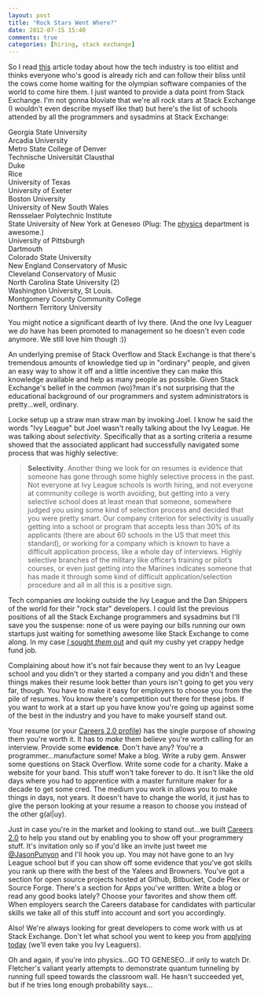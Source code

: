 ```yaml
---
layout: post
title: "Rock Stars Went Where?"
date: 2012-07-15 15:40
comments: true
categories: [hiring, stack exchange]
---
```


So I read [this](http://lockewatts.com/blog/2012/07/13/all-rockstars-went-to-julliard/) article today about how the tech industry is too elitist and thinks everyone who's good is already rich and can follow their bliss until the cows come home waiting for the olympian software companies of the world to come hire them. I just wanted to provide a data point from Stack Exchange. I'm not gonna bloviate that we're all rock stars at Stack Exchange (I wouldn't even describe myself like that) but here's the list of schools attended by all the programmers and sysadmins at Stack Exchange:

Georgia State University  
Arcadia University  
Metro State College of Denver  
Technische Universität Clausthal  
Duke  
Rice  
University of Texas  
University of Exeter  
Boston University  
University of New South Wales  
Rensselaer Polytechnic Institute  
State University of New York at Geneseo (Plug: The [physics](http://www.geneseo.edu/physics) department is awesome.)  
University of Pittsburgh  
Dartmouth  
Colorado State University  
New England Conservatory of Music  
Cleveland Conservatory of Music  
North Carolina State University (2)  
Washington University, St Louis.  
Montgomery County Community College  
Northern Territory University

You might notice a significant dearth of Ivy there. (And the one Ivy Leaguer we *do* have has been promoted to management so he doesn't even code anymore. We still love him though :))

An underlying premise of Stack Overflow and Stack Exchange is that there's tremendous amounts of knowledge tied up in "ordinary" people, and given an easy way to show it off and a little incentive they can make this knowledge available and help as many people as possible. Given Stack Exchange's belief in the common (wo)?man it's not surprising that the educational background of our programmers and system administrators is pretty...well, ordinary.

Locke setup up a straw man straw man by invoking Joel. I know he said the words "Ivy League" but Joel wasn't really talking about the Ivy League. He was talking about *selectivity*. Specifically that as a sorting criteria a resume showed that the associated applicant had successfully navigated some process that was highly selective:

> **Selectivity**. Another thing we look for on resumes is evidence that someone has gone through some highly selective process in the past. Not everyone at Ivy League schools is worth hiring, and not everyone at community college is worth avoiding, but getting into a very selective school does at least mean that someone, somewhere judged you using some kind of selection process and decided that you were pretty smart. Our company criterion for selectivity is usually getting into a school or program that accepts less than 30% of its applicants (there are about 60 schools in the US that meet this standard), or working for a company which is known to have a difficult application process, like a whole day of interviews. Highly selective branches of the military like officer’s training or pilot’s courses, or even just getting into the Marines indicates someone that has made it through some kind of difficult application/selection procedure and all in all this is a positive sign.

Tech companies *are* looking outside the Ivy League and the Dan Shippers of the world for their "rock star" developers. I could list the previous positions of all the Stack Exchange programmers and sysadmins but I'll save you the suspense: none of us were paying our bills running our own startups just waiting for something awesome like Stack Exchange to come along. In my case [*I* sought *them* out](/blog/2012/05/15/how-i-got-my-dream-job-at-stack-exchange/) and quit my cushy yet crappy hedge fund job.

Complaining about how it's not fair because they went to an Ivy League school and you didn't or they started a company and you didn't and these things makes their resume look better than yours isn't going to get you very far, though. You have to make it easy for employers to choose you from the pile of resumes. You know there's competition out there for these jobs. If you want to work at a start up you have know you're going up against some of the best in the industry and you have to make yourself stand out.

Your resume (or your [Careers 2.0 profile](http://careers.stackoverflow.com/jasonpunyon)) has the single purpose of *showing* them you're worth it. It has to *make* them believe you're worth calling for an interview. Provide some **evidence**. Don't have any? You're a programmer...manufacture some! Make a blog. Write a ruby gem. Answer some questions on Stack Overflow. Write some code for a charity. Make a website for your band. This stuff won't take forever to do. It isn't like the old days where you had to apprentice with a master furniture maker for a decade to get some cred. The medium you work in allows you to make things in days, not years. It doesn't have to change the world, it just has to give the person looking at your resume a reason to choose you instead of the other g(al|uy).

Just in case you're in the market and looking to stand out...we built [Careers 2.0](http://careers.stackoverflow.com) to help you stand out by enabling you to show off your programmery stuff. It's invitation only so if you'd like an invite just tweet me [@JasonPunyon](http://twitter.com/jasonpunyon) and I'll hook you up. You may not have gone to an Ivy League school but if you can show off some evidence that you've got skills you rank up there with the best of the Yalees and Browners. You've got a section for open source projects hosted at Github, Bitbucket, Code Plex or Source Forge. There's a section for Apps you've written. Write a blog or read any good books lately? Choose your favorites and show them off. When employers search the Careers database for candidates with particular skills we take all of this stuff into account and sort you accordingly.

Also! We're always looking for great developers to come work with us at Stack Exchange. Don't let what school you went to keep you from [applying today](http://careers.stackoverflow.com/jobs/16279/software-developer-new-york-stack-exchange) (we'll even take you Ivy Leaguers).

Oh and again, if you're into physics...GO TO GENESEO...if only to watch Dr. Fletcher's valiant yearly attempts to demonstrate quantum tunneling by running full speed towards the classroom wall. He hasn't succeeded yet, but if he tries long enough probability says...